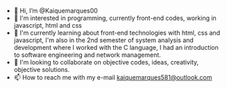 - 👋 Hi, I’m @Kaiquemarques00
- 👀 I'm interested in programming, currently front-end codes, working in javascript, html and css
- 🌱 I'm currently learning about front-end technologies with html, css and javascript, I'm also in the 2nd semester of system analysis and development where I worked with the C language, I had an introduction to software engineering and network management.
- 💞️ I'm looking to collaborate on objective codes, ideas, creativity, objective solutions. 
- 📫 How to reach me with my e-mail kaiquemarques581@outlook.com
